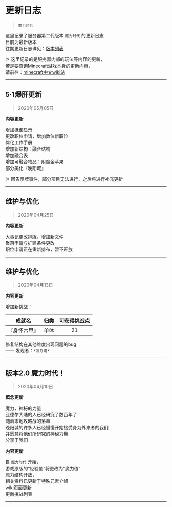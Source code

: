 # 更新日志
> `魔力时代`

这里记录了服务器第二代版本 `魔力时代` 的更新日志  
目前为最新版本  
往期更新日志详见：[版本列表](world/MS1/update/ul.md)

!> 这里记录的是服务器内部的玩法等内容的更新，  
若是要查询Minecraft游戏本身的更新内容，  
请前往：[minecraft中文wiki站](https://minecraft-zh.gamepedia.com/Minecraft_Wiki)

* * *

## 5·1爆肝更新
> 2020年05月05日

**内容更新**

增加抵御显示  
更改职位申请，增加数位新职位  
优化工作手册  
增加新结构：融合结构  
增加融合表  
增加可融合物品：附魔金苹果  
部分美化『晚阳城』

!> 因告示牌事件，部分项目无法进行，之后将进行补充更新

* * *

## 维护与优化
> 2020年04月25日

**内容更新**

大事记更改排版，增加新文件  
聚落申请与扩建条件更改  
职位申请正在重新排布，暂不开放

* * *

## 维护与优化
> 2020年04月13日

**内容更新**

增加新挑战：  

|成就名|归类|可获得挑战点|
|:-:|:-:|:-:|
|『身怀六甲』|单体|21|

修复结构在其他维度出现问题的bug  
     —— 发现者：`*凛月清*`


* * *

## 版本2.0 魔力时代！
> 2020年04月10日

**概念更新**

魔力，神秘的力量  
亚德尔大陆的人已经研究了数百年了  
随着末地攻略战的落幕  
晚阳城的许多人已经慢慢开始接受身为外来者的我们  
并愿意将他们所研究的神秘力量  
分享于我们  

**内容更新**

自 `魔力时代` 开始，  
游戏原版的“经验值”将更改为“魔力值”  
魔力结构开放，  
相关资料已更新于特殊元素介绍  
wiki页面更新  
更新挑战列表  

* * *

